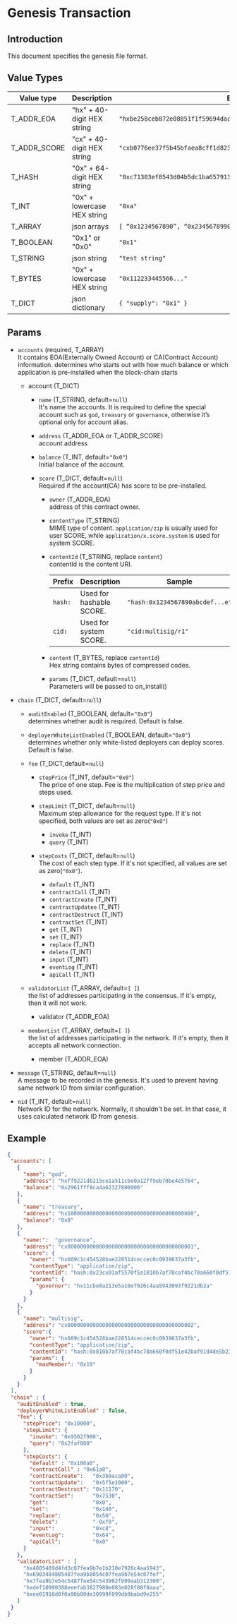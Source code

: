 # Genesis Transaction

## Introduction
This document specifies the genesis file format.

## Value Types

| Value type       | Description                 | Example                                      |
| ----------       | -----------                 | -------                                      |
| T_ADDR_EOA       | "hx" + 40-digit HEX string  | `"hxbe258ceb872e08851f1f59694dac2558708ece11"` |
| T_ADDR_SCORE     | "cx" + 40-digit HEX string  | `"cxb0776ee37f5b45bfaea8cff1d8232fbb6122ec32"` |
| T_HASH           | "0x" + 64-digit HEX string  | `"0xc71303ef8543d04b5dc1ba6579132b143087c68db1b2168786408fcbce568238"` |
| T_INT            | "0x" + lowercase HEX string | `"0xa"` |
| T_ARRAY          | json arrays                 | ` [ “0x1234567890”, “0x2345678990” ] ` |
| T_BOOLEAN        | "0x1" or "0x0"              | `"0x1"` |
| T_STRING         | json string                 | `"test string"` |
| T_BYTES          | "0x" + lowercase HEX string | `"0x112233445566..."` |
| T_DICT           | json dictionary             | `{ "supply": "0x1" }` |


## Params

* `accounts` (required, T_ARRAY) <br>
  It contains EOA(Externally Owned Account) or CA(Contract Account) information.
  determines who starts out with how much balance or which application is pre-installed when the block-chain starts
  
  * account (T_DICT)
    * `name` (T_STRING, default=`null`) <br>
      It's name the accounts. It is required to define the special account such as `god`,
      `treasury` or `governance`, otherwise it’s optional only for account alias.
    
    * `address` (T_ADDR_EOA or T_ADDR_SCORE) <br>
      account address
    
    * `balance` (T_INT, default=`"0x0"`) <br>
      Initial balance of the account.
    
    * `score` (T_DICT, default=`null`) <br>
      Required if the account(CA) has score to be pre-installed.
    
      * `owner` (T_ADDR_EOA) <br>
        address of this contract owner.
      
      * `contentType` (T_STRING) <br>
        MIME type of content. `application/zip` is usually used for user SCORE,
        while `application/x.score.system` is used for system SCORE.
      
      * `contentId` (T_STRING, replace `content`) <br>
        contentId is the content URI.
      
        | Prefix  | Description                      | Sample |
        | ------- | ------                           | -----  |
        | `hash:` | Used for hashable SCORE.         | `"hash:0x1234567890abcdef...e"` |
        | `cid:`  | Used for system SCORE.           | `"cid:multisig/r1"` |

      * `content` (T_BYTES, replace `contentId`) <br>
        Hex string contains bytes of compressed codes.
        
      * `params` (T_DICT, default=`null`) <br>
        Parameters will be passed to on_install()
        
* `chain` (T_DICT, default=`null`)

  * `auditEnabled` (T_BOOLEAN, default=`"0x0"`) <br>
    determines whether audit is required. Default is false.
    
  * `deployerWhiteListEnabled` (T_BOOLEAN, default=`"0x0"`) <br>
    determines whether only white-listed deployers can deploy scores. Default is false.
    
  * `fee` (T_DICT,default=`null`)
    * `stepPrice` (T_INT, default=`"0x0"`) <br>
       The price of one step. Fee is the multiplication of step price and steps used.
       
    * `stepLimit` (T_DICT, default=`null`) <br>
      Maximum step allowance for the request type. If it's not specified, both values
      are set as zero(`"0x0"`)
      * `invoke`  (T_INT)
      * `query` (T_INT)
      
    * `stepCosts` (T_DICT, default=`null`) <br>
      The cost of each step type. If it's not specified, all values
      are set as zero(`"0x0"`).
      * `default` (T_INT)
      * `contractCall` (T_INT)
      * `contractCreate` (T_INT)
      * `contractUpdatee` (T_INT)
      * `contractDestruct` (T_INT)
      * `contractSet` (T_INT)
      * `get` (T_INT)
      * `set` (T_INT)
      * `replace` (T_INT)
      * `delete` (T_INT)
      * `input` (T_INT)
      * `eventLog` (T_INT)
      * `apiCall` (T_INT)
      
  * `validatorList` (T_ARRAY, default=`[ ]`) <br>
     the list of addresses participating in the consensus.
     If it's empty, then it will not work.
     * validator (T_ADDR_EOA)
     
  * `memberList` (T_ARRAY, default=`[ ]`) <br>
    the list of addresses participating in the network.
    If it's empty, then it accepts all network connection.
    * member (T_ADDR_EOA)

* `message` (T_STRING, default=`null`) <br>
  A message to be recorded in the genesis. It's used to prevent having same
  network ID from similar configuration.

* `nid` (T_INT, default=`null`) <br>
  Network ID for the network. Normally, it shouldn't be set. In that case, it
  uses calculated network ID from genesis.


## Example

```json
{
 "accounts": [
   {
     "name": "god",
     "address": "hxff9221db215ce1a511cbe0a12ff9eb70be4e5764",
     "balance": "0x2961fff8ca4a62327800000"
   },
   {
     "name": "treasury",
     "address": "hx1000000000000000000000000000000000000000",
     "balance": "0x0"
   },
   {
     "name:":  "governance",
     "address": "cx0000000000000000000000000000000000000001",
     "score": {
       "owner": "hx609c1c454528bae228514ceccec0c0939637a3fb",
       "contentType": "application/zip",
       "contentId": "hash:0x23cx01af5570f5a1810b7af78caf4bc70a660f0df51e42baf91d4de5b2328de0",
       "params": {
         "governor": "hx11cbe0a213e5a10e7926c4aa5943093f9221db2a"
       }
     }
   },
   {
     "name": "multisig",
     "address": "cx0000000000000000000000000000000000000002",
     "score":{
       "owner": "hx609c1c454528bae228514ceccec0c0939637a3fb",
       "contentType": "application/zip",
       "contentId": "hash:0x810b7af78caf4bc70a660f0df51e42baf91d4de5b2328de0e83dfc56fd70a6cb",
       "params": {
         "maxMember": "0x10"
       }
     }
   }
 ],
 "chain" : {
   "auditEnabled" : true,
   "deployerWhiteListEnabled" : false,
   "fee": {
     "stepPrice": "0x10000",
     "stepLimit": {
       "invoke": "0x9502f900",
       "query": "0x2faf080"
     },
     "stepCosts": {
       "default" : "0x186a0",
       "contractCall" : "0x61a8",
       "contractCreate":   "0x3b9aca00",
       "contractUpdate":   "0x5f5e1000",
       "contractDestruct": "0x11170",
       "contractSet":      "0x7530",
       "get":              "0x0",
       "set":              "0x140",
       "replace":          "0x50",
       "delete":           "-0xf0",
       "input":            "0xc8",
       "eventLog":         "0x64",
       "apiCall":          "0x0"
     }
   },
   "validatorList" : [
     "hx4805489d4fd3c07fea9b7e1b210e7926c4aa5943",
     "hx6903484805487fea9b8054c07fea9b7e54c07fef",
     "hx7fea9b7e54c5487fee54c543902f009aab312300",
     "hxdef10990388eeefab3827980e083e028f08f8aaa",
     "hxee01910d0f0a90b00de30999f099db9babd9e255"
   ]
 }
}
```

